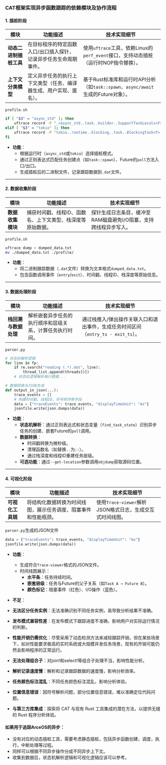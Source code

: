 
### **CAT框架实现异步函数跟踪的依赖模块及协作流程**

#### **1. 插桩阶段**  

  | **模块**                | **功能描述**                                                                 | **技术实现细节**                                                                 |
  |-------------------------|-----------------------------------------------------------------------------|---------------------------------------------------------------------------------|
  | **动态二进制插桩工具**   | 在目标程序的特定函数入口/出口插入探针，记录异步任务生命周期事件。              | 使用`uftrace`工具，依赖Linux的`perf_event`接口，支持动态插桩（运行时NOP指令替换）。 |
  | **上下文分类模型**       | 定义异步任务的执行上下文类型（任务、编译器生成、用户实现、匿名）。             | 基于Rust标准库和运行时API分析（如`task::spawn`、`async/await`生成的Future对象）。 |

`profile.sh`  
  ```bash
  if [ "$3" = "async_std" ]; then
      uftrace record -P "_<async_std..task..builder..SupportTaskLocals<F> as core..future..future..Future>::poll::_{{closure}}" ... $1
  elif [ "$3" = "tokio" ]; then
      uftrace record -P "tokio..runtime..blocking..task..BlockingTask<T> as core..future..future..Future" ... $1
  fi
  ```
- **功能**：  
  - 根据运行时（`async_std`或`tokio`）选择插桩模式。  
  - 通过正则表达式匹配任务创建点（如`task::spawn`）、Future的`poll`方法入口/出口。  
  - 生成插桩后的二进制文件，记录跟踪数据到`.dat`文件。  

---

#### **2. 数据收集阶段**  

  | **模块**        | **功能描述**                                                                 | **技术实现细节**                                                                 |
  |-----------------|-----------------------------------------------------------------------------|---------------------------------------------------------------------------------|
  | **数据收集模块** | 捕获时间戳、线程ID、函数名、上下文类型、栈深度等原始数据。                     | 探针生成日志条目，缓冲至RAM磁盘避免I/O阻塞，支持跨线程异步写入。                  |

`profile.sh`  
  ```bash
  uftrace dump > dumped_data.txt
  mv ./dumped_data.txt ./profile/
  ```
- **功能**：  
  - 将二进制跟踪数据（`.dat`文件）转换为文本格式`dumped_data.txt`。  
  - 包含函数调用事件（`entry`/`exit`）、时间戳、线程ID、栈深度等原始信息。  

---

#### **3. 数据处理阶段**  

  | **模块**                | **功能描述**                                                                 | **技术实现细节**                                                                 |
  |-------------------------|-----------------------------------------------------------------------------|---------------------------------------------------------------------------------|
  | **栈回溯与数据处理**     | 解析嵌套异步任务的执行顺序和层级关系，计算任务执行时间。                       | 通过栈推入/弹出操作关联入口和退出事件，生成任务时间区间（`entry_ts - exit_ts`）。 |

`parser.py`   
  ```python
  # 状态机解析逻辑
  for line in fp:
      if re.search("reading (.*).dat", line):
          thread_list.append(threads[0])  
      # 状态机逻辑解析每行数据...

  # 数据转换与JSON生成
  def output_in_json(...):
      trace_events = []
      # 构建时间戳、线程ID、符号修饰等字段
      data = {"traceEvents": trace_events, "displayTimeUnit": "ms"} 
      jsonfile.write(json.dumps(data))
  ```
- **功能**：  
  - **状态机解析**：通过正则表达式和状态变量（`find_task_state`）识别异步任务的创建、嵌套Future的`poll`调用。  
  - **数据转换**：  
    - 时间戳转换为微秒级。  
    - 清理函数名（如替换`..`为`::`）。  
    - 通过栈深度和线程ID重建任务层级。  
  - **可选功能**：通过`--get-location`参数调用`objdump`获取源码位置。  

---

#### **4. 可视化阶段**  
  
  | **模块**          | **功能描述**                                                                 | **技术实现细节**                                                                 |
  |-------------------|-----------------------------------------------------------------------------|---------------------------------------------------------------------------------|
  | **可视化工具链**   | 将结构化数据转换为时间线图，展示任务调度、阻塞事件和性能瓶颈。                 | 使用`Trace-viewer`解析JSON格式日志，生成交互式时间线图。                          |

`parser.py`生成的JSON文件  
  ```python
  data = {"traceEvents": trace_events, "displayTimeUnit": "ms"} 
  jsonfile.write(json.dumps(data))
  ```
- **功能**：  
  - 生成符合`Trace-viewer`格式的JSON文件。  
  - 时间线图展示：  
    - **水平条**：任务持续时间。  
    - **嵌套层级**：任务与Future的父子关系（如`Task A → Future B`）。  
    - **颜色标记**：阻塞事件（红色）、I/O操作（蓝色）。
      
- **不足**：
 - **无法区分任务实例**：无法准确识别不同任务实例，易导致分析结果不准确。
 - **发布模式兼容性差**：在发布模式下跟踪进度不准确，影响用户对实际运行情况的判断。
 - **性能开销仍需优化**：尽管采用了动态检测方法来减轻跟踪开销，但在某些场景下，如对性能要求极高的实时系统或大规模并发任务场景，现有的开销可能仍然会影响程序的正常运行。
 - **无法处理组合子**：对join!和select!等组合子处理不当，影响性能分析。
 - **解析记录速度慢**：解析和记录跟踪数据的速度慢，影响分析效率。
 - **任务颜色标注混乱**：不同任务颜色标注混乱，影响分析体验。
 - **位置信息错误**：因符号解析问题，部分位置信息错误，难以准确定位代码问题。
 - **与第三方库集成**：探索将 CAT 与现有 Rust ⼯具集成的潜在⽅法，以提供⽆缝的 Rust 程序分析体验。

#### 如果用于追踪ArceOS的异步：
- 没有对应的动态插桩工具，需要考虑静态插桩，包括异步函数创建，调度，执行，中断处理等过程。
- 同样可以根据不同异步操作分成不同异步上下文。
- 收集到数据后，状态机解析逻辑和可视化逻辑应该可以参考。

